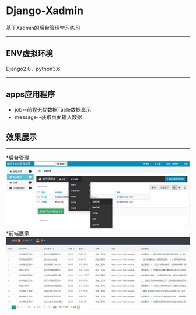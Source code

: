 # Django-Xadmin
基于Xadmin的后台管理学习练习
***
## ENV虚拟环境<br>
Django2.0、python3.6
***
## apps应用程序<br>  
  * job--前程无忧数据Table数据显示
  * message--获取页面输入数据
## 效果展示<br>
***
  *后台管理
![后台管理](https://github.com/acer-haitao/Django-Xadmin/blob/master/extra_apps/others/1.png)
  *前端展示
![前端展示](https://github.com/acer-haitao/Django-Xadmin/blob/master/extra_apps/others/2.png)


 

